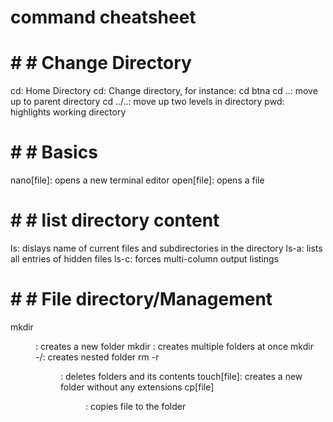 # command cheatsheet

# # # Change Directory
cd: Home Directory
cd<folder>: Change directory, for instance: cd btna
cd ..: move up to parent directory
cd ../..: move up two levels in directory
pwd: highlights working directory

# # # Basics
nano[file]: opens a new terminal editor
open[file]: opens a file

# # # list directory content
ls: dislays name of current files and subdirectories in the directory
ls-a: lists all entries of hidden files
ls-c: forces multi-column output listings

# # # File directory/Management
mkdir <dir>: creates a new folder
mkdir <dir1><dir2><dir3>: creates multiple folders at once
mkdir -<dir1>/<dir2>: creates nested folder
rm -r <dir>: deletes folders and its contents
touch[file]: creates a new folder without any extensions
cp[file]<dir>: copies file to the folder